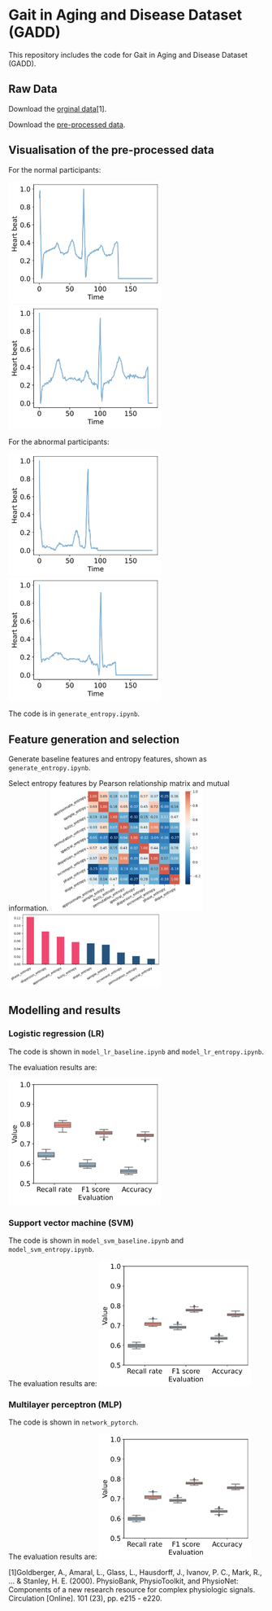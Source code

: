 # Gait in Aging and Disease Dataset (GADD)
This repository includes the code for Gait in Aging and Disease Dataset (GADD).

## Raw Data
Download the [orginal data](https://www.physionet.org/content/ptbdb/1.0.0/)[1]. 

Download the [pre-processed data](https://www.kaggle.com/datasets/shayanfazeli/heartbeat).

## Visualisation of the pre-processed data
For the normal participants:

<img src="./Figures/plot_original_data_normal_1.png" width="300"> <img src="./Figures/plot_original_data_normal_2.png" width="300">

For the abnormal participants:

<img src="./Figures/plot_original_data_abnormal_1.png" width="300"> <img src="./Figures/plot_original_data_abnormal_2.png" width="300">

The code is in `generate_entropy.ipynb`.

## Feature generation and selection
Generate baseline features and entropy features, shown as `generate_entropy.ipynb`.

Select entropy features by Pearson relationship matrix and mutual information.
<img src="./Figures/EntropySelection1.png" width="300" title="Pearson relationship matrix"> <img src="./Figures/EntropySelection2.png" width="300" title="Mutual information">

## Modelling and results
### Logistic regression (LR)
The code is shown in `model_lr_baseline.ipynb` and `model_lr_entropy.ipynb`.

The evaluation results are:

<img src="./Figures/plot_result_LR.png" width="300" title="The evaluation results of LR">

### Support vector machine (SVM)
The code is shown in `model_svm_baseline.ipynb` and `model_svm_entropy.ipynb`.

The evaluation results are:
<img src="./Figures/plot_result_SVM.png" width="300" title="The evaluation results of SVM">

### Multilayer perceptron (MLP)
The code is shown in `network_pytorch`.

The evaluation results are:
<img src="./Figures/plot_result_SVM.png" width="300" title="The evaluation results of MLP">


[1]Goldberger, A., Amaral, L., Glass, L., Hausdorff, J., Ivanov, P. C., Mark, R., ... & Stanley, H. E. (2000). PhysioBank, PhysioToolkit, and PhysioNet: Components of a new research resource for complex physiologic signals. Circulation [Online]. 101 (23), pp. e215 - e220.